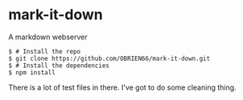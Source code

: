 # mark-it-down
A markdown webserver

```
$ # Install the repo
$ git clone https://github.com/OBRIEN66/mark-it-down.git
$ # Install the dependencies
$ npm install
```

There is a lot of test files in there. I've got to do some cleaning thing.